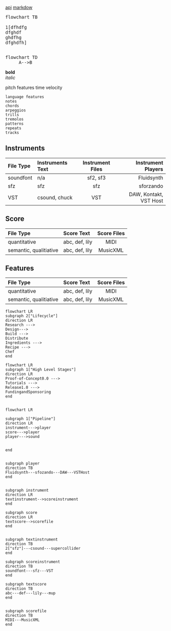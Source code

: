 


[api](./api-examples.html) 
[markdow](./markdown-examples.html)

<pre class="mermaid">
flowchart TB

1[dfhdfg
dfghdf
ghdfhg
dfghdfh]

</pre>
<pre class="mermaid">
flowchart TD
     A-->B
</pre>

<b style="font-size=30px">bold</b>\
<i>italic</i>




pitch features
time
velocity

```
language features
notes
chords
arpeggios
trills
tremolos
patterns
repeats
tracks
```



<link rel="stylesheet" href="../keyboard.css">
<script src="../keyboard.js"></script>
<div id="keyboardInput"></div>
<script> 
document.getElementById("keyboardInput").innerHTML =  keyboard(`abcdefgrs`)
</script>



## Instruments

| File Type | Instruments Text | Instrument Files |     Instrument Players |
| :-------- | :--------------- | :--------------: | ---------------------: |
| soundfont | n/a              |     sf2, sf3     |             Fluidsynth |
| sfz       | sfz              |       sfz        |              sforzando |
| VST       | csound, chuck    |       VST        | DAW, Kontakt, VST Host |


## Score

| File Type              | Score Text     | Score Files |
| :--------------------- | :------------- | :---------: |
| quantitative           | abc, def, lily |    MIDI     |
| semantic, qualitiative | abc, def, lily |  MusicXML   |



## Features

| File Type              | Score Text     | Score Files |
| :--------------------- | :------------- | :---------: |
| quantitative           | abc, def, lily |    MIDI     |
| semantic, qualitiative | abc, def, lily |  MusicXML   |

```mermaid
flowchart LR
subgraph 2["Lifecycle"]
direction LR
Research --->
Design--->
Build --->
Distribute
Ingredients --->
Recipe --->
Chef
end
```

```mermaid
flowchart LR
subgraph 1["High Level Stages"]
direction LR
Proof-of-Concept0.0 --->
Tutorials --->
Release1.0 --->
FundingandSponsoring 
end
```


```mermaid

flowchart LR

subgraph 1["Pipeline"]
direction LR
instrument--->player
score--->player
player--->sound


end


subgraph player
direction TB
Fluidsynth---sfozando---DAW---VSTHost
end


subgraph instrument
direction LR
textinstrument-->scoreinstrument
end

subgraph score
direction LR
textscore-->scorefile
end


subgraph textinstrument
direction TB
2["sfz"]---csound---supercollider
end

subgraph scoreinstrument
direction TB
soundfont---sfz---VST
end

subgraph textscore
direction TB
abc---def---lily---mup
end


subgraph scorefile
direction TB
MIDI---MusicXML
end


```
<!-- <script type="module">
	import mermaid from 'https://cdn.jsdelivr.net/npm/mermaid@10/dist/mermaid.esm.min.mjs';
	mermaid.initialize({
		startOnLoad: true,
		theme: 'dark'
	});
</script> -->
